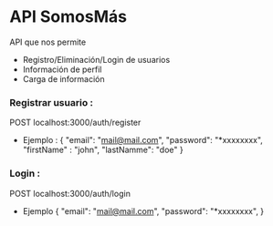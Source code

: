 # API SomosMás

API que nos permite 
- Registro/Eliminación/Login de usuarios
- Información de perfil
- Carga de información 



### Registrar usuario : 
POST localhost:3000/auth/register
 - Ejemplo :
{
  "email": "mail@mail.com",
  "password": "*xxxxxxxx",
  "firstName" : "john",
  "lastNamme": "doe"
}


### Login :
POST localhost:3000/auth/login
- Ejemplo
{
 "email": "mail@mail.com",
  "password": "*xxxxxxxx",
}


